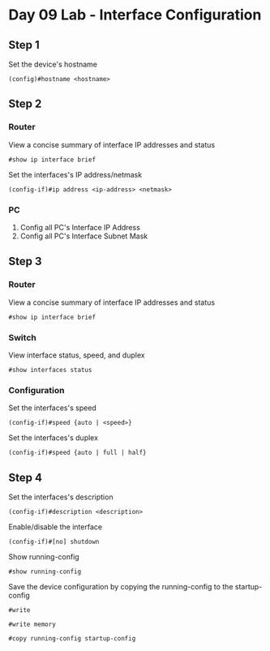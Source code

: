 # Day 09 Lab - Interface Configuration

## Step 1

Set the device's hostname

```
(config)#hostname <hostname>
```

## Step 2

### Router

View a concise summary of interface IP addresses and status

```
#show ip interface brief
```

Set the interfaces's IP address/netmask

```
(config-if)#ip address <ip-address> <netmask>
```

### PC

1. Config all PC's Interface IP Address
2. Config all PC's Interface Subnet Mask

## Step 3

### Router

View a concise summary of interface IP addresses and status

```
#show ip interface brief
```

### Switch

View interface status, speed, and duplex

```
#show interfaces status
```

### Configuration

Set the interfaces's speed

```
(config-if)#speed {auto | <speed>}
```

Set the interfaces's duplex

```
(config-if)#speed {auto | full | half}
```

## Step 4

Set the interfaces's description

```
(config-if)#description <description>
```

Enable/disable the interface

```
(config-if)#[no] shutdown
```

Show running-config

```
#show running-config
```

Save the device configuration by copying the running-config to the startup-config

```
#write
```

```
#write memory
```

```
#copy running-config startup-config
```
